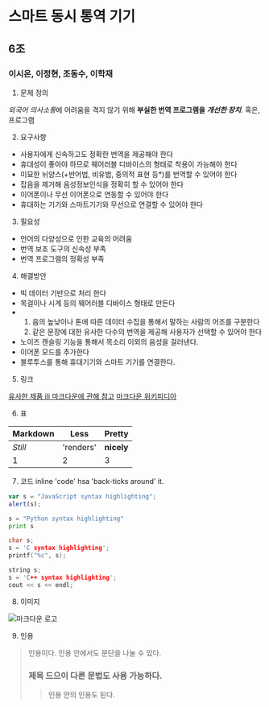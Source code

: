 # 스마트 동시 통역 기기

## 6조
### 이시온, 이정현, 조동수, 이학재

1. 문제 정의

 *외국어 의사소통*에 어려움을 격지 않기 위해 
 **부실한 번역 프로그램을 _개선한 장치_**. 혹은, 프로그램

2. 요구사항

 * 사용자에게 신속하고도 정확한 번역을 제공해야 한다
 * 휴대성이 좋아야 하므로 웨어러블 디바이스의 형태로 착용이 가능해야 한다
 * 미묘한 뉘양스(+반어법, 비유법, 중의적 표현 등*)를 번역할 수 있어야 한다
 * 잡음을 제거해 음성정보인식을 정확히 할 수 있어야 한다
 * 이어폰이나 무선 이어폰으로 연동할 수 있어야 한다
 * 휴대하는 기기와 스마트기기와 무선으로 연결할 수 있어야 한다

3. 필요성

 * 언어의 다양성으로 인한 교육의 어려움
 * 번역 보조 도구의 신속성 부족
 * 번역 프로그램의 정확성 부족

4. 해결방안

 * 빅 데이터 기반으로 처리 한다
 * 목걸이나 시계 등의 웨어러블 디바이스 형태로 만든다
 * 1. 음의 높낮이나 톤에 따른 데이터 수집을 통해서 말하는 사람의 어조를 구분한다
   2. 같은 문장에 대한 유사한 다수의 번역을 제공해 사용자가 선택할 수 있어야 한다
 * 노이즈 캔슬링 기능을 통해서 목소리 이외의 음성을 걸러낸다.
 * 이어폰 모드를 추가한다
 * 블루투스를 통해 휴대기기와 스마트 기기를 연결한다.

5. 링크

 [유사한 제품 ili ](blog.naver.com/PostView.nhn?blogid=mrwiver&logNo=220615614485)
 [마크다운에 관해 참고][1]
 [마크다운 위키피디아]

 [1]: http://en.wikipedia.org/wiki/Markdown "Wikipedia"
 [마크다운 위키피디아]: http://en.wikipedia.org/wiki/Markdown "Wikipedia"

6. 표

 Markdown | Less | Pretty
 --- | --- | ---
 *Still* | 'renders' | **nicely**
 1 | 2 | 3

7. 코드
 inline 'code' hsa 'back-ticks around' it.

 ```javascript
 var s = "JavaScript syntax highlighting";
 alert(s);
 ```

 ```python
 s = "Python syntax highlighting"
 print s
 ```

 ```C
 char s;
 s = 'C syntax highlighting';
 printf("%c", s);
 ```

 ```C++
 string s;
 s = 'C++ syntax highlighting';
 cout << s << endl;
 ```

8. 이미지

 ![마크다운 로고](https://raw.github.com/dcurtis/markdown-mark/master/png/208x128.png)

9. 인용

 > 인용이다.
 > 인용 안에서도 문단을 나눌 수 있다.
 >
 > ### 제목 드으이 다른 문법도 사용 가능하다.
 > 
 > > 인용 안의 인용도 된다.

